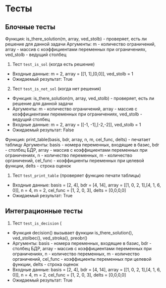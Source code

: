 # Тесты

## Блочные тесты
Функция: is_there_solution(m, array, ved_stolb) - проверяет, есть ли решение для данной задачи
Аргументы: m - количество ограничений, array - массив с коэффициентами переменных при ограничениях, ved_stolb - ведущий столбец

 1. Тест ```test_is_sol``` (когда есть решение)
  - Входные данные: m = 2, array = [[1, 1],[0,0]], ved_stolb = 1
  - Ожидаемый результат: True
  
 2. Тест ```test_is_not_sol``` (когда нет решения)
  - Функция: is_there_solution(m, array, ved_stolb) - проверяет, есть ли решение для данной задачи
  - Аргументы: m - количество ограничений, array - массив с коэффициентами переменных при ограничениях, ved_stolb - ведущий столбец
  - Входные данные: m = 2, array = [[-1, -1],[-2,-2]], ved_stolb = 1
  - Ожидаемый результат: False

Функция: print_table(basis, bdr, array, n, m, cel_func, delts) - печатает таблицу
Аргументы: basis - номера переменных, входящие в базис, bdr - столбец БДР, array - массив с коэффициентами переменных при ограничениях, n - количество переменных, m - количество органичений, cel_func - коэффициенты переменных при целевой функции, delts - строка оценок
 1. Тест ```test_print_table``` (проверяет функцию печати таблицы)
  - Входные данные: basis = [2, 4], bdr = [4, 14], array = [[1, 0, 2, 1],[4, 1, 6, 0]], n = 4, m = 2, cel_func = [1, 2, 0, 3], delts = [0,0,0,0]
  - Ожидаемый результат: True
  
## Интеграционные тесты 

1. Тест ```test_is_decision``` (
  - Функция decision() вызывает функции is_there_solution(), ved_stolbec(), ved_stroka(), preobr()
  - Аргументы: basis - номера переменных, входящие в базис, bdr - столбец БДР, array - массив с коэффициентами переменных при ограничениях, n - количество переменных, m - количество органичений, cel_func - коэффициенты переменных при целевой функции, delts - строка оценок
  - Входные данные: basis = [2, 4], bdr = [4, 14], array = [[1, 0, 2, 1],[4, 1, 6, 0]], n = 4, m = 2, cel_func = [1, 2, 0, 3], delts = [0,0,0,0]
  - Ожидаемый результат: True
